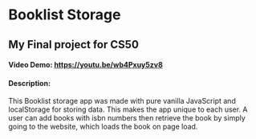 # Booklist Storage
## My Final project for CS50
#### Video Demo:  <https://youtu.be/wb4Pxuy5zv8>
#### Description:
This Booklist storage app was made with pure vanilla JavaScript and localStorage for storing data.
This makes the app unique to each user. A user can add books with isbn numbers then retrieve the book by simply going to the website, which loads the book on page load.
